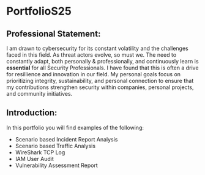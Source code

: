 # PortfolioS25
## Professional Statement:
I am drawn to cybersecurity for its constant volatility and the challenges faced in this field. As threat actors evolve, so must we. The need to constantly adapt, both personally & professionally, and continuously learn is **essential** for all Security Professionals. I have found that this is often a drive for resillience and innovation in our field. My personal goals focus on prioritizing integrity, sustainability, and personal connection to ensure that my contributions strengthen security within companies, personal projects, and community initiatives.

## Introduction:
In this portfolio you will find examples of the following:
- Scenario based Incident Report Analysis
- Scenario based Traffic Analysis
- WireShark TCP Log
- IAM User Audit
- Vulnerability Assessment Report
